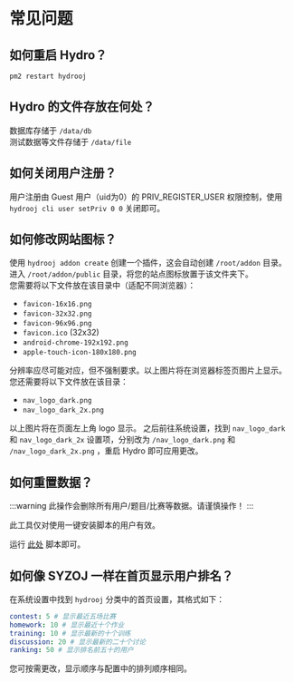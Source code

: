 # 常见问题

## 如何重启 Hydro？

```bash
pm2 restart hydrooj
```

## Hydro 的文件存放在何处？

数据库存储于 `/data/db`  
测试数据等文件存储于 `/data/file`

## 如何关闭用户注册？

用户注册由 Guest 用户（uid为0）的 PRIV_REGISTER_USER 权限控制，使用 `hydrooj cli user setPriv 0 0` 关闭即可。

## 如何修改网站图标？

使用 `hydrooj addon create` 创建一个插件，这会自动创建 `/root/addon` 目录。  
进入 `/root/addon/public` 目录，将您的站点图标放置于该文件夹下。  
您需要将以下文件放在该目录中（适配不同浏览器）：

- `favicon-16x16.png`
- `favicon-32x32.png`
- `favicon-96x96.png`
- `favicon.ico` (32x32)
- `android-chrome-192x192.png`
- `apple-touch-icon-180x180.png`

分辨率应尽可能对应，但不强制要求。以上图片将在浏览器标签页图片上显示。  
您还需要将以下文件放在该目录：

- `nav_logo_dark.png`
- `nav_logo_dark_2x.png`

以上图片将在页面左上角 logo 显示。
之后前往系统设置，找到 `nav_logo_dark` 和 `nav_logo_dark_2x` 设置项，分别改为 `/nav_logo_dark.png` 和 `/nav_logo_dark_2x.png` ，重启 Hydro 即可应用更改。

## 如何重置数据？

:::warning
此操作会删除所有用户/题目/比赛等数据。请谨慎操作！
:::

此工具仅对使用一键安装脚本的用户有效。  

运行 [此处](https://github.com/hydro-dev/Hydro/blob/master/install/reset.sh) 脚本即可。

## 如何像 SYZOJ 一样在首页显示用户排名？

在系统设置中找到 `hydrooj` 分类中的首页设置，其格式如下：

```yaml
contest: 5 # 显示最近五场比赛
homework: 10 # 显示最近十个作业
training: 10 # 显示最新的十个训练
discussion: 20 # 显示最新的二十个讨论
ranking: 50 # 显示排名前五十的用户
```

您可按需更改，显示顺序与配置中的排列顺序相同。
